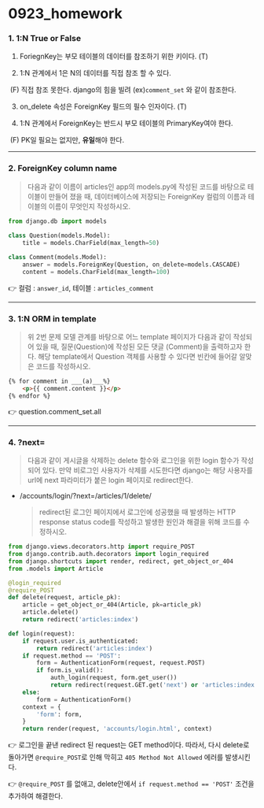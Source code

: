 # 0923_homework

### 1. 1:N True or False

1) ForiegnKey는 부모 테이블의 데이터를 참조하기 위한 키이다. (T)

2) 1:N 관계에서 1은 N의 데이터를 직접 참조 할 수 있다. 

​	(F) 직접 참조 못한다. django의 힘을 빌려 (ex)`comment_set` 와 같이 참조한다.

3) on_delete 속성은 ForeignKey 필드의 필수 인자이다. (T)

4) 1:N 관계에서 ForeignKey는 반드시 부모 테이블의 PrimaryKey여야 한다. 

​	(F) PK일 필요는 없지만, **유일**해야 한다.

---

### 2. ForeignKey column name

> 다음과 같이 이름이 articles인 app의 models.py에 작성된 코드를 바탕으로 테이블이 만들어 졌을 때, 데이터베이스에 저장되는 ForeignKey 컬럼의 이름과 테이블의 이름이 무엇인지 작성하시오.

```python
from django.db import models

class Question(models.Model):
    title = models.CharField(max_length=50)
    
class Comment(models.Model):
    answer = models.ForeignKey(Question, on_delete=models.CASCADE)
    content = models.CharField(max_length=100)
```

👉 컬럼 : `answer_id`, 테이블 : `articles_comment`

---

### 3. 1:N ORM in template

> 위 2번 문제 모델 관계를 바탕으로 어느 template 페이지가 다음과 같이 작성되어 있을 때, 질문(Question)에 작성된 모든 댓글 (Comment)을 출력하고자 한다. 해당 template에서 Question 객체를 사용할 수 있다면 빈칸에 들어갈 알맞은 코드를 작성하시오.

```html
{% for comment in ___(a)___%}
	<p>{{ comment.content }}</p>
{% endfor %}
```

👉 question.comment_set.all

---

### 4. ?next=

> 다음과 같이 게시글을 삭제하는 delete 함수와 로그인을 위한 login 함수가 작성되어 있다. 만약 비로그인 사용자가 삭제를 시도한다면 django는 해당 사용자를 url에 next 파라미터가 붙은 login 페이지로 redirect한다.

- /accounts/login/?next=/articles/1/delete/

  > redirect된 로그인 페이지에서 로그인에 성공했을 때 발생하는 HTTP response status code를 작성하고 발생한 원인과 해결을 위해 코드를 수정하시오.

```python
from django.views.decorators.http import require_POST
from django.contrib.auth.decorators import login_required
from django.shortcuts import render, redirect, get_object_or_404
from .models import Article

@login_required
@require_POST
def delete(request, article_pk):
    article = get_object_or_404(Article, pk=article_pk)
    article.delete()
    return redirect('articles:index')
```

```python
def login(request):
    if request.user.is_authenticated:
        return redirect('articles:index')       
    if request.method == 'POST':
        form = AuthenticationForm(request, request.POST)
        if form.is_valid():
            auth_login(request, form.get_user())
            return redirect(request.GET.get('next') or 'articles:index')
    else:
        form = AuthenticationForm()
    context = {
        'form': form,
    }
    return render(request, 'accounts/login.html', context)
```

👉 로그인을 끝낸  redirect 된 request는 GET method이다. 따라서, 다시 delete로 돌아가면 `@require_POST`로 인해 막히고 `405 Method Not Allowed` 에러를 발생시킨다.

👉 `@require_POST` 를 없애고, delete안에서  `if request.method == 'POST'` 조건을 추가하여 해결한다.

